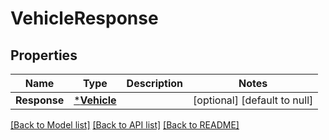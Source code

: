 # VehicleResponse

## Properties
Name | Type | Description | Notes
------------ | ------------- | ------------- | -------------
**Response** | [***Vehicle**](Vehicle.md) |  | [optional] [default to null]

[[Back to Model list]](../README.md#documentation-for-models) [[Back to API list]](../README.md#documentation-for-api-endpoints) [[Back to README]](../README.md)


